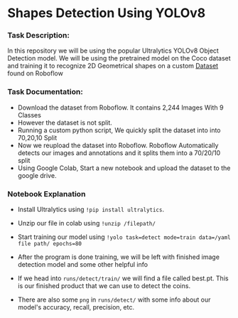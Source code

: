 # Shapes Detection Using YOLOv8

### Task Description:
In this repository we will be using the popular Ultralytics YOLOv8 Object Detection model. We will be using the pretrained model on the Coco dataset and training it to recognize 2D Geometrical shapes on a custom [Dataset](https://universe.roboflow.com/new-workspace-qsre9/geometry_shapes/dataset/1) found on Roboflow 



### Task Documentation:
-   Download the dataset from Roboflow. It contains 2,244 Images With 9 Classes
-   However the dataset is not split.
-   Running a custom python script, We quickly split the dataset into into 70,20,10 Split
-   Now we reupload the dataset into Roboflow. Roboflow Automatically detects our images and annotations and it splits them into a 70/20/10 split
-   Using Google Colab, Start a new notebook and upload the dataset to the google drive.

### Notebook Explanation

-   Install Ultralytics using `!pip install ultralytics`.
-   Unzip our file in colab using `!unzip /filepath/`
-   Start training our model using `!yolo task=detect mode=train data=/yaml file path/ epochs=80`
-   After the program is done training, we will be left with finished image detection model and some other helpful info

-   If we head into `runs/detect/train/` we will find a file called best.pt. This is our finished product that we can use to detect the coins.
-   There are also some `png` in `runs/detect/` with some info about our model's accuracy, recall, precision, etc.
